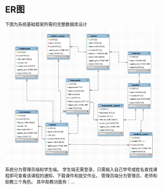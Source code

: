 # ER图
下图为系统基础框架所需的完整数据库设计
![](database-ER.png)
系统分为管理员端和学生端。
学生端无需登录，只需输入自己学号或姓名查找课程即可查看该课程的通知、下载课件和提交作业。
管理员端分为管理员、老师和助教三个角色。
其中助教功能有：...